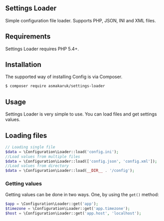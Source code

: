 ## Settings Loader
Simple configuration file loader. Supports PHP, JSON, INI and XML files.

## Requirements
Settings Loader requires PHP 5.4+.

## Installation

The supported way of installing Config is via Composer.

```sh
$ composer require asmakaruk/settings-loader
```

## Usage

Settings Loader is very simple to use. You can load files and get settings values.

## Loading files

```php
// Loading single file
$data = \Configuration\Loader::load('config.ini');
//Load values from multiple files
$data = \Configuration\Loader::load(['config.json', 'config.xml']);
//Load values from directory
$data = \Configuration\Loader::load(__DIR__ . '/config');
```

### Getting values

Getting values can be done in two ways. One, by using the `get()` method:

```php
$app = \Configuration\Loader::get('app');
$timezone = \Configuration\Loader::get('app.timezone');
$host = \Configuration\Loader::get('app.host', 'localhost');
```


